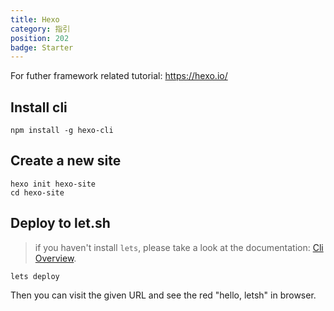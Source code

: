 ```yaml
---
title: Hexo
category: 指引
position: 202
badge: Starter
---
```


<alert type="info">

For futher framework related tutorial: <https://hexo.io/>

</alert>

## Install cli

```shell
npm install -g hexo-cli
```

## Create a new site

```shell
hexo init hexo-site
cd hexo-site
```

## Deploy to let.sh

> if you haven't install `lets`, please take a look at the documentation: [Cli Overview](/cli/overview).

```shell
lets deploy
```

Then you can visit the given URL and see the red "hello, letsh" in browser.
